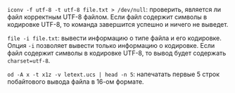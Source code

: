 `iconv -f utf-8 -t utf-8 file.txt > /dev/null`: проверить, является ли файл корректным UTF-8 файлом. 
Если файл содержит символы в кодировке UTF-8, то команда завершится успешно и ничего не выведет.

`file -i file.txt`: вывести информацию о типе файла и его кодировке. Опция `-i` позволяет вывести только информацию о кодировке. 
Если файл содержит символы в кодировке UTF-8, то вывод будет содержать `charset=utf-8`.

`od -A x -t x1z -v letext.ucs | head -n 5`: напечатать первые 5 строк побайтового вывода файла в 16-ом формате.